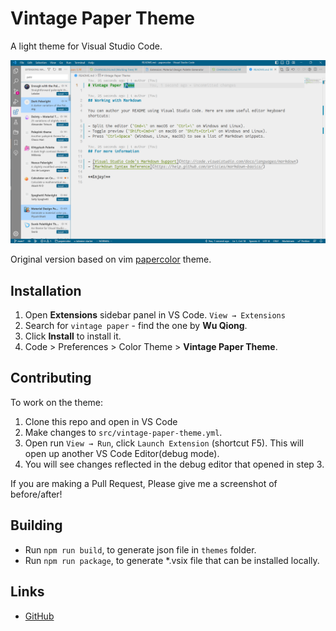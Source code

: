 # Vintage Paper Theme

A light theme for Visual Studio Code.

![Preview](https://raw.githubusercontent.com/wuqiong4945/vintage-paper-vscode/main/images/screen.png)

Original version based on vim [papercolor](https://github.com/NLKNguyen/papercolor-Theme) theme.

## Installation

1. Open **Extensions** sidebar panel in VS Code. `View → Extensions`
2. Search for `vintage paper` - find the one by **Wu Qiong**.
3. Click **Install** to install it.
4. Code > Preferences > Color Theme > **Vintage Paper Theme**.

## Contributing

To work on the theme:

1. Clone this repo and open in VS Code
2. Make changes to `src/vintage-paper-theme.yml`.
3. Open run `View → Run`, click `Launch Extension` (shortcut F5). This will open up another VS Code Editor(debug mode).
4. You will see changes reflected in the debug editor that opened in step 3.

If you are making a Pull Request, Please give me a screenshot of before/after!

## Building

- Run `npm run build`, to generate json file in `themes` folder.
- Run `npm run package`, to generate \*.vsix file that can be installed locally.

## Links

- [GitHub](https://github.com/wuqiong4945/vintage-paper-vscode)
